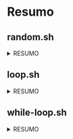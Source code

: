 # Resumo

## random.sh

<details>
  <summary>RESUMO</summary>

- Contruindo uma variavel randomico
- Comando Date 
- Check sums e analizamos especificamente o SHA one sum e SHA 256 some 
- Comando head, que exibi a primeira linha ou charcters do arquivo
- Comando fold transforma uma linha de texto para multipla linhas
- Comando shuf permuta linhas de entrada e exibe as linhas embaralhadas

</details>

## loop.sh
<details>
  <summary>RESUMO</summary>

- Parametro posicional argumentos passados para o script
- Parametro posicional especial `${0}`, `${#}`, `${*}`, `${@}`, `${?}`
- Variavel PATH onde o shell procurar programas executaveis quando um comando é digitado no terminal
- dirname, extrai o nome do diretorio de um caminho de arquivo especificado
- basename extrai o nome base de um caminho de arquivo especificado, removendo o diretorio
- for loop
</details>

## while-loop.sh
<details>
  <summary>RESUMO</summary>

- Wilhe loop
- Imprimindo parametros passados no shell, com ${1}, ${2}, ... ${N+1}
- Uso do comando shift usado para desolocar argumento 
</details>


